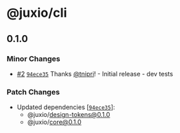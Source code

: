 # @juxio/cli

## 0.1.0

### Minor Changes

- [#2](https://github.com/Drimz-io/toolkit/pull/2) [`94ece35`](https://github.com/Drimz-io/toolkit/commit/94ece35a9c64e5096147a860562fa83641f29ade) Thanks [@tnipri](https://github.com/tnipri)! - Initial release - dev tests

### Patch Changes

- Updated dependencies [[`94ece35`](https://github.com/Drimz-io/toolkit/commit/94ece35a9c64e5096147a860562fa83641f29ade)]:
  - @juxio/design-tokens@0.1.0
  - @juxio/core@0.1.0
